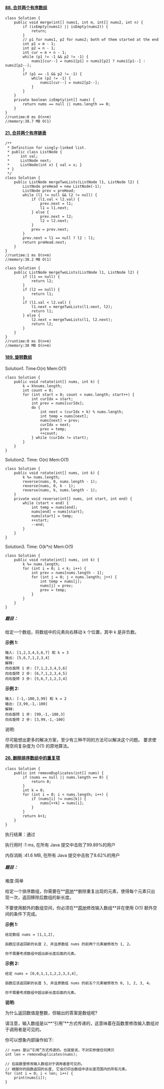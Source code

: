 #### [88. 合并两个有序数组](https://leetcode-cn.com/problems/merge-sorted-array/)

```
class Solution {
    public void merge(int[] nums1, int m, int[] nums2, int n) {
        if (isEmpty(nums1) || isEmpty(nums2)) {
            return;
        }
        // p1 for nums1, p2 for nums2; both of them started at the end
        int p1 = m - 1;
        int p2 = n - 1;
        int cur = m + n - 1;
        while (p1 != -1 && p2 != -1) {
            nums1[cur--] = nums1[p1] > nums2[p2] ? nums1[p1--] : nums2[p2--];
        }
        if (p1 == -1 && p2 != -1) {
            while (p2 != -1) {
                nums1[cur--] = nums2[p2--];
            }
        }
    }
    private boolean isEmpty(int[] nums) {
        return nums == null || nums.length == 0;
    }
}
//runtime:0 ms O(n+m)
//memory:38.7 MB O(1)
```

#### [21. 合并两个有序链表](https://leetcode-cn.com/problems/merge-two-sorted-lists/)

```
/**
 * Definition for singly-linked list.
 * public class ListNode {
 *     int val;
 *     ListNode next;
 *     ListNode(int x) { val = x; }
 * }
 */
class Solution {
    public ListNode mergeTwoLists(ListNode l1, ListNode l2) {
        ListNode preHead = new ListNode(-1);
        ListNode prev = preHead;
        while (l1 != null && l2 != null) {
            if (l1.val < l2.val) {
                prev.next = l1;
                l1 = l1.next;
            } else {
                prev.next = l2;
                l2 = l2.next;
            }
            prev = prev.next;
        }
        prev.next = l1 == null ? l2 : l1;
        return preHead.next;
    }
}
//runtime:1 ms O(n+m)
//memory:38.2 MB O(1)
```

```
class Solution {
    public ListNode mergeTwoLists(ListNode l1, ListNode l2) {
        if (l1 == null) {
            return l2;
        }
        if (l2 == null) {
            return l1;
        }
        if (l1.val < l2.val) {
            l1.next = mergeTwoLists(l1.next, l2);
            return l1;
        } else {
            l2.next = mergeTwoLists(l1, l2.next);
            return l2;
        }
    }
}
//runtime:0 ms O(n+m)
//memory:38 MB O(n+m)
```

#### [189. 旋转数组](https://leetcode-cn.com/problems/rotate-array/)

Solution1.  Time:O(n)  Mem:O(1)

```
class Solution {
    public void rotate(int[] nums, int k) {
        k = k%nums.length;
        int count = 0;
        for (int start = 0; count < nums.length; start++) {
            int curIdx = start;
            int prev = nums[curIdx];
            do {
                int next = (curIdx + k) % nums.length;
                int temp = nums[next];
                nums[next] = prev;
                curIdx = next;
                prev = temp;
                ++count;
            } while (curIdx != start);
        }
    }
}
```

Solution2. Time: O(n) Mem:O(1)

```
class Solution {
    public void rotate(int[] nums, int k) {
        k %= nums.length;
        reverse(nums, 0, nums.length - 1);
        reverse(nums, 0, k - 1);
        reverse(nums, k, nums.length - 1);
    }
    private void reverse(int[] nums, int start, int end) {
        while (start < end) {
            int temp = nums[end];
            nums[end] = nums[start];
            nums[start] = temp;
            ++start;
            --end;
        }
    }
}
```

Solution3. Time: O(k*n) Mem:O(1)

```
class Solution {
    public void rotate(int[] nums, int k) {
        k %= nums.length;
        for (int i = 0; i < k; i++) {
            int prev = nums[nums.length - 1];
            for (int j = 0; j < nums.length; j++) {
                int temp = nums[j];
                nums[j] = prev;
                prev = temp;
            }
        }        
    }
}
```

##### 题目：

给定一个数组，将数组中的元素向右移动 k 个位置，其中 k 是非负数。

**示例 1:**

```
输入: [1,2,3,4,5,6,7] 和 k = 3
输出: [5,6,7,1,2,3,4]
解释:
向右旋转 1 步: [7,1,2,3,4,5,6]
向右旋转 2 步: [6,7,1,2,3,4,5]
向右旋转 3 步: [5,6,7,1,2,3,4]
```

**示例 2:**

```
输入: [-1,-100,3,99] 和 k = 2
输出: [3,99,-1,-100]
解释: 
向右旋转 1 步: [99,-1,-100,3]
向右旋转 2 步: [3,99,-1,-100]
```

说明:

尽可能想出更多的解决方案，至少有三种不同的方法可以解决这个问题。
要求使用空间复杂度为 O(1) 的原地算法。



#### [26. 删除排序数组中的重复项](https://leetcode-cn.com/problems/remove-duplicates-from-sorted-array/)

```
class Solution {
    public int removeDuplicates(int[] nums) {
        if (nums == null || nums.length == 0) {
            return 0;
        }
        int k = 0;
        for (int i = 0; i < nums.length; i++) {
            if (nums[i] != nums[k]) {
                nums[++k] = nums[i]; 
            }
        }
        return k+1;
    }
}
```

执行结果：通过

执行用时 :1 ms, 在所有 Java 提交中击败了99.89%的用户

内存消耗 :41.6 MB, 在所有 Java 提交中击败了8.62%的用户

##### 题目：

难度:简单

给定一个排序数组，你需要在**[原地](http://baike.baidu.com/item/原地算法)**删除重复出现的元素，使得每个元素只出现一次，返回移除后数组的新长度。

不要使用额外的数组空间，你必须在**[原地](https://baike.baidu.com/item/原地算法)修改输入数组**并在使用 O(1) 额外空间的条件下完成。

**示例 1:**

```
给定数组 nums = [1,1,2], 

函数应该返回新的长度 2, 并且原数组 nums 的前两个元素被修改为 1, 2。 

你不需要考虑数组中超出新长度后面的元素。
```

**示例 2:**

```
给定 nums = [0,0,1,1,1,2,2,3,3,4],

函数应该返回新的长度 5, 并且原数组 nums 的前五个元素被修改为 0, 1, 2, 3, 4。

你不需要考虑数组中超出新长度后面的元素。
```

**说明:**

为什么返回数值是整数，但输出的答案是数组呢?

请注意，输入数组是以**“引用”**方式传递的，这意味着在函数里修改输入数组对于调用者是可见的。

你可以想象内部操作如下:

```
// nums 是以“引用”方式传递的。也就是说，不对实参做任何拷贝
int len = removeDuplicates(nums);

// 在函数里修改输入数组对于调用者是可见的。
// 根据你的函数返回的长度, 它会打印出数组中该长度范围内的所有元素。
for (int i = 0; i < len; i++) {
    print(nums[i]);
}
```

